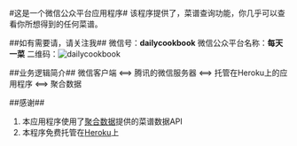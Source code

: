 #这是一个微信公众平台应用程序#
该程序提供了，菜谱查询功能，你几乎可以查看你所想得到的任何菜谱。

##如有需要请，请关注我##
微信号：**dailycookbook**
微信公众平台名称：**每天一菜**
二维码：![dailycookbook](https://github.com/wikty/weixin/qrcode.jpg)


##业务逻辑简介##
微信客户端  <==>  腾讯的微信服务器  <==>  托管在Heroku上的应用程序  <==> 聚合数据

##感谢##

1. 本应用程序使用了[聚合数据](http://www.juhe.cn/)提供的菜谱数据API
2. 本程序免费托管在[Heroku](https://www.heroku.com/)上

